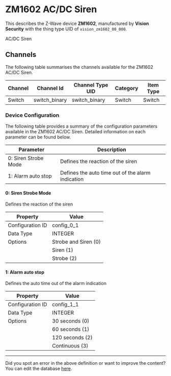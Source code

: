 
# ZM1602 AC/DC Siren

This describes the Z-Wave device **ZM1602**, manufactured by **Vision Security** with the thing type UID of ```vision_zm1602_00_000```. 

AC/DC Siren

## Channels
The following table summarises the channels available for the ZM1602 AC/DC Siren.

| Channel | Channel Id | Channel Type UID | Category | Item Type |
|---------|------------|------------------|----------|-----------|
| Switch | switch_binary | switch_binary | Switch | Switch |




### Device Configuration
The following table provides a summary of the configuration parameters available in the ZM1602 AC/DC Siren.
Detailed information on each parameter can be found below.

| Parameter   | Description |
|-------------|-------------|
| 0: Siren Strobe Mode | Defines the reaction of the siren |
| 1: Alarm auto stop | Defines the auto time out of the alarm indication |




#### 0: Siren Strobe Mode

Defines the reaction of the siren


| Property         | Value    |
|------------------|----------|
| Configuration ID | config_0_1 |
| Data Type        | INTEGER || Default Value | 0 |
| Options | Strobe and Siren (0) |
|  | Siren (1) |
|  | Strobe (2) |






#### 1: Alarm auto stop

Defines the auto time out of the alarm indication


| Property         | Value    |
|------------------|----------|
| Configuration ID | config_1_1 |
| Data Type        | INTEGER || Default Value | 0 |
| Options | 30 seconds (0) |
|  | 60 seconds (1) |
|  | 120 seconds (2) |
|  | Continuous (3) |






---

Did you spot an error in the above definition or want to improve the content?
You can edit the database [here](http://www.cd-jackson.com/index.php/zwave/zwave-device-database/zwave-device-list/devicesummary/109).

